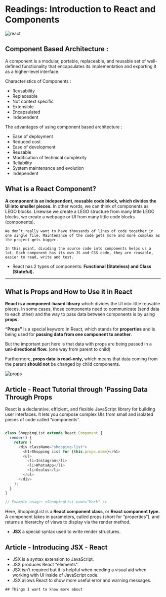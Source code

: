 # Readings: Introduction to React and Components

![react](https://i.morioh.com/656eeab4ce.png)

## Component Based Architecture :

A component is a modular, portable, replaceable, and reusable set of well-defined functionality that encapsulates its implementation and exporting it as a higher-level interface.

Characteristics of Components :

* Reusability  
* Replaceable 
* Not context specific
* Extensible  
* Encapsulated 
* Independent 

The advantages of using component based architecture :

* Ease of deployment
* Reduced cost
* Ease of development
* Reusable
* Modification of technical complexity
* Reliability
* System maintenance and evolution
* Independent 

## What is a React Component?

**A component is an independent, reusable code block, which divides the UI into smaller pieces.** In other words, we can think of components as LEGO blocks. Likewise we create a LEGO structure from many little LEGO blocks, we create a webpage or UI from many little code blocks (components).

```We don’t really want to have thousands of lines of code together in one single file. Maintenance of the code gets more and more complex as the project gets bigger.```

```In this point, dividing the source code into components helps us a lot. Each component has its own JS and CSS code, they are reusable, easier to read, write and test.```

* React has 2 types of components: **Functional (Stateless) and Class (Stateful).**


------------------

## What is Props and How to Use it in React

**React is a component-based library** which divides the UI into little reusable pieces. In some cases, those components need to communicate (send data to each other) and the way to pass data between components is by using **props.**

**“Props”** is a special keyword in React, which stands for **properties** and is being used for **passing data from one component to another.**


But the important part here is that data with props are being passed in a **uni-directional flow.** (one way from parent to child)

Furthermore, **props data is read-only,** which means that data coming from the parent **should not** be changed by child components.

![props](https://www.techdiagonal.com/wp-content/uploads/2019/09/react-props-blog-image-design.jpg)


## Article - React Tutorial through 'Passing Data Through Props

React is a declarative, efficient, and flexible JavaScript library for building user interfaces. It lets you compose complex UIs from small and isolated pieces of code called “components”.

```js

class ShoppingList extends React.Component {
  render() {
    return (
      <div className="shopping-list">
        <h1>Shopping List for {this.props.name}</h1>
        <ul>
          <li>Instagram</li>
          <li>WhatsApp</li>
          <li>Oculus</li>
        </ul>
      </div>
    );
  }
}

// Example usage: <ShoppingList name="Mark" />
```

Here, ShoppingList is a **React component class**, or **React component type.** A component takes in parameters, called props (short for “properties”), and returns a hierarchy of views to display via the render method.

* **JSX** a special syntax used to write render structures.


## Article - Introducing JSX - React

* JSX is a syntax extension to JavaScript.
* JSX produces React "elements".
* JSX isn't required but it is helpful when needing a visual aid when working with UI inside of JavaScript code.
* JSX allows React to show more useful error and warning messages.

```## Things I want to know more about```